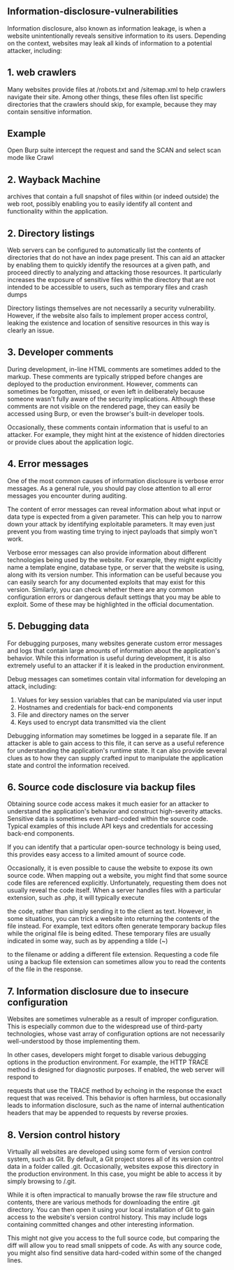 ## Information-disclosure-vulnerabilities

Information disclosure, also known as information leakage, is when a website unintentionally reveals sensitive information to its users. 
Depending on the context, websites may leak all kinds of information to a potential attacker, including: 

## 1. web crawlers

Many websites provide files at /robots.txt and /sitemap.xml to help crawlers navigate their site. Among other things,
these files often list specific directories that the crawlers should skip, for example, because they may contain sensitive information. 

## Example

Open Burp suite intercept the request and sand the SCAN and select scan mode like Crawl

## 2. Wayback Machine

archives that contain a full snapshot of files within (or indeed outside) the web root, 
possibly enabling you to easily identify all content and functionality within the application.

## 2. Directory listings

Web servers can be configured to automatically list the contents of directories that do not have an index page present.
This can aid an attacker by enabling them to quickly identify the resources at a given path, 
and proceed directly to analyzing and attacking those resources. 
It particularly increases the exposure of sensitive files within the directory that are not intended to be accessible to users, 
such as temporary files and crash dumps

Directory listings themselves are not necessarily a security vulnerability. However, if the website also fails to implement proper access control, 
leaking the existence and location of sensitive resources in this way is clearly an issue. 

## 3. Developer comments

During development, in-line HTML comments are sometimes added to the markup.
These comments are typically stripped before changes are deployed to the production environment. However, comments can sometimes be forgotten, missed,
or even left in deliberately because someone wasn't fully aware of the security implications. 
Although these comments are not visible on the rendered page, they can easily be accessed using Burp, or even the browser's built-in developer tools. 

Occasionally, these comments contain information that is useful to an attacker. For example, 
they might hint at the existence of hidden directories or provide clues about the application logic. 

## 4. Error messages

One of the most common causes of information disclosure is verbose error messages. As a general rule, 
you should pay close attention to all error messages you encounter during auditing. 

The content of error messages can reveal information about what input or data type is expected from a given parameter. 
This can help you to narrow down your attack by identifying exploitable parameters. 
It may even just prevent you from wasting time trying to inject payloads that simply won't work. 

Verbose error messages can also provide information about different technologies being used by the website. 
For example, they might explicitly name a template engine, database type, or server that the website is using, along with its version number.
This information can be useful because you can easily search for any documented exploits that may exist for this version. Similarly, 
you can check whether there are any common configuration errors or dangerous default settings that you may be able to exploit.
Some of these may be highlighted in the official documentation. 

## 5. Debugging data

For debugging purposes, many websites generate custom error messages and logs that contain large amounts of information about the application's behavior.
While this information is useful during development, it is also extremely useful to an attacker if it is leaked in the production environment. 

Debug messages can sometimes contain vital information for developing an attack, including: 

1.  Values for key session variables that can be manipulated via user input 
2.  Hostnames and credentials for back-end components 
3.  File and directory names on the server 
4.  Keys used to encrypt data transmitted via the client

 Debugging information may sometimes be logged in a separate file. If an attacker is able to gain access to this file,
 it can serve as a useful reference for understanding the application's runtime state. 
 It can also provide several clues as to how they can supply crafted input to manipulate the application state and control the information received.
 
 ## 6. Source code disclosure via backup files
 
 Obtaining source code access makes it much easier for an attacker to understand the application's behavior and construct high-severity attacks.
 Sensitive data is sometimes even hard-coded within the source code. 
 Typical examples of this include API keys and credentials for accessing back-end components. 
 
 If you can identify that a particular open-source technology is being used, this provides easy access to a limited amount of source code. 
 
 Occasionally, it is even possible to cause the website to expose its own source code. When mapping out a website,
 you might find that some source code files are referenced explicitly. Unfortunately, requesting them does not usually reveal the code itself. 
 When a server handles files with a particular extension, such as .php, it will typically execute 
 
 the code, rather than simply sending it to the client as text. However, in some situations,
 you can trick a website into returning the contents of the file instead. For example, 
 text editors often generate temporary backup files while the original file is being edited. 
 These temporary files are usually indicated in some way, such as by appending a tilde (~) 
 
 to the filename or adding a different file extension. Requesting a code file using a backup file extension can sometimes allow you 
 to read the contents of the file in the response. 
 
 ## 7. Information disclosure due to insecure configuration
 
 Websites are sometimes vulnerable as a result of improper configuration. This is especially common due to the widespread use of third-party technologies,
 whose vast array of configuration options are not necessarily well-understood by those implementing them. 
 
 In other cases, developers might forget to disable various debugging options in the production environment.
 For example, the HTTP TRACE method is designed for diagnostic purposes. If enabled, the web server will respond to 
 
 requests that use the TRACE method by echoing in the response the exact request that was received. 
 This behavior is often harmless, but occasionally leads to information disclosure, 
 such as the name of internal authentication headers that may be appended to requests by reverse proxies. 
 
 ## 8. Version control history
 
 Virtually all websites are developed using some form of version control system, such as Git. By default,
 a Git project stores all of its version control data in a folder called .git. Occasionally, 
 websites expose this directory in the production environment. In this case, you might be able to access it by simply browsing to /.git. 
 
 While it is often impractical to manually browse the raw file structure and contents, 
 there are various methods for downloading the entire .git directory.
 You can then open it using your local installation of Git to gain access to the website's version control history. 
 This may include logs containing committed changes and other interesting information. 
 
 This might not give you access to the full source code, but comparing the diff will allow you to read small snippets of code. 
 As with any source code, you might also find sensitive data hard-coded within some of the changed lines. 
 
